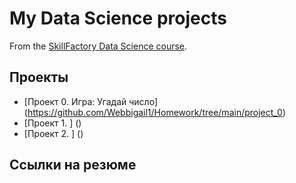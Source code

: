 # My Data Science projects

From the [SkillFactory Data Science course](https:skillfactory.ru/data-scientist).

## Проекты

* [Проект 0. Игра: Угадай число] (https://github.com/Webbigail1/Homework/tree/main/project_0)
* [Проект 1. ] ()
* [Проект 2. ] ()

## Ссылки на резюме